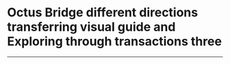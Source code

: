 # Octus Bridge different directions transferring visual guide and Exploring through transactions three

---
